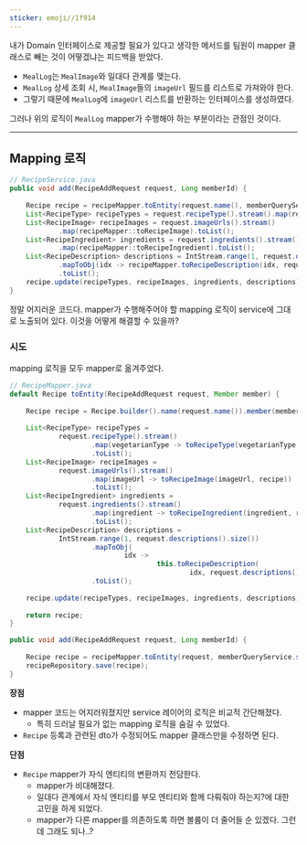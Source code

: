 ```yaml
---
sticker: emoji//1f914
---
```

내가 Domain 인터페이스로 제공할 필요가 있다고 생각한 메서드를 팀원이 mapper 클래스로 빼는 것이 어떻겠냐는 피드백을 받았다.
- `MealLog`는 `MealImage`와 일대다 관계를 맺는다.
- `MealLog` 상세 조회 시, `MealImage`들의 `imageUrl` 필드를 리스트로 가져와야 한다.
- 그렇기 때문에 `MealLog`에 `imageUrl` 리스트를 반환하는 인터페이스를 생성하였다.

그러나 위의 로직이 `MealLog` mapper가 수행해야 하는 부분이라는 관점인 것이다.

----

## Mapping 로직

```java
// RecipeService.java
public void add(RecipeAddRequest request, Long memberId) {  
  
    Recipe recipe = recipeMapper.toEntity(request.name(), memberQueryService.search(memberId));  
    List<RecipeType> recipeTypes = request.recipeType().stream().map(recipeMapper::toRecipeType).toList();  
    List<RecipeImage> recipeImages = request.imageUrls().stream()  
            .map(recipeMapper::toRecipeImage).toList();  
    List<RecipeIngredient> ingredients = request.ingredients().stream()  
            .map(recipeMapper::toRecipeIngredient).toList();  
    List<RecipeDescription> descriptions = IntStream.range(1, request.descriptions().size())  
            .mapToObj(idx -> recipeMapper.toRecipeDescription(idx, request.descriptions().get(idx)))  
            .toList();  
    recipe.update(recipeTypes, recipeImages, ingredients, descriptions);  
}
```

정말 어지러운 코드다.
mapper가 수행해주어야 할 mapping 로직이 service에 그대로 노출되어 있다.
이것을 어떻게 해결할 수 있을까?

### 시도

mapping 로직을 모두 mapper로 옮겨주었다.

```java
// RecipeMapper.java
default Recipe toEntity(RecipeAddRequest request, Member member) {  
  
    Recipe recipe = Recipe.builder().name(request.name()).member(member).build();  
  
    List<RecipeType> recipeTypes =  
            request.recipeType().stream()  
                    .map(vegetarianType -> toRecipeType(vegetarianType, recipe))  
                    .toList();  
    List<RecipeImage> recipeImages =  
            request.imageUrls().stream()  
                    .map(imageUrl -> toRecipeImage(imageUrl, recipe))  
                    .toList();  
    List<RecipeIngredient> ingredients =  
            request.ingredients().stream()  
                    .map(ingredient -> toRecipeIngredient(ingredient, recipe))  
                    .toList();  
    List<RecipeDescription> descriptions =  
            IntStream.range(1, request.descriptions().size())  
                    .mapToObj(  
                            idx ->  
                                    this.toRecipeDescription(  
                                            idx, request.descriptions().get(idx), recipe))  
                    .toList();  
  
    recipe.update(recipeTypes, recipeImages, ingredients, descriptions);  
  
    return recipe;  
}
```

```java
public void add(RecipeAddRequest request, Long memberId) {  
  
    Recipe recipe = recipeMapper.toEntity(request, memberQueryService.search(memberId));  
    recipeRepository.save(recipe);  
}
```

**장점**
- mapper 코드는 어지러워졌지만 service 레이어의 로직은 비교적 간단해졌다.
	- 특히 드러날 필요가 없는 mapping 로직을 숨길 수 있었다.
- `Recipe` 등록과 관련된 dto가 수정되어도 mapper 클래스만을 수정하면 된다.

**단점**
- `Recipe` mapper가 자식 엔티티의 변환까지 전담한다.
	- mapper가 비대해졌다.
	- 일대다 관계에서 자식 엔티티를 부모 엔티티와 함께 다뤄줘야 하는지?에 대한 고민을 하게 되었다.
	- mapper가 다른 mapper를 의존하도록 하면 볼륨이 더 줄어들 순 있겠다. 그런데 그래도 되나..?

